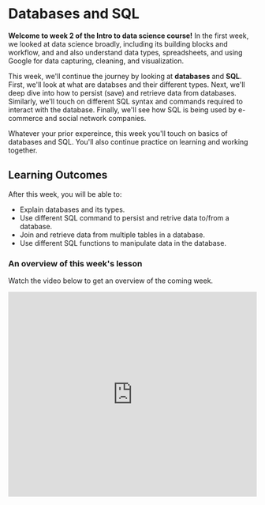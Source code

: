 # Databases and SQL

**Welcome to week 2 of the Intro to data science course!** In the first week, we looked at data science broadly, including its building blocks and workflow, and and also understand data types, spreadsheets, and using Google for data capturing, cleaning, and visualization.

This week, we'll continue the journey by looking at **databases** and **SQL**. First, we'll look at what are databses and their different types. Next, we'll deep dive into how to persist (save) and retrieve data from databases. Similarly, we'll touch on different SQL syntax and commands required to interact with the database. Finally, we'll see how SQL is being used by e-commerce and social network companies. 

Whatever your prior expereince, this week you'll touch on basics of databases and SQL. You'll also continue practice on learning and working together.


## Learning Outcomes

After this week, you will be able to:

- Explain databases and its types.
- Use different SQL command to persist and retrive data to/from a database.
- Join and retrieve data from multiple tables in a database.
- Use different SQL functions to manipulate data in the database.


### An overview of this week's lesson

<aside>

Watch the video below to get an overview of the coming week.

</aside>
<div style="position: relative; padding-bottom: 56.25%; height: 0;"><iframe width="100%" height="415" src="https://edpuzzle.com/embed/assignments/66134b16ab0e5603uc8f3d197/watch" title="Linking your CSS" frameborder="0" allow="accelerometer; autoplay; clipboard-write; encrypted-media; gyroscope; picture-in-picture" allowfullscreen></iframe></div>

<!-- <iframe width="470" height="402" src="https://edpuzzle.com/embed/assignments/66134b16ab0e5603c8f3d197/watch" frameborder="0" allowfullscreen></iframe> -->


